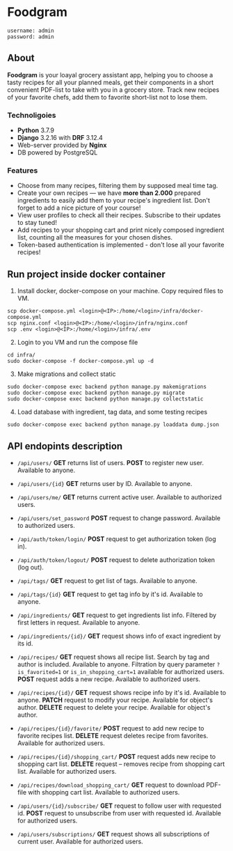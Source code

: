 ﻿ # Foodgram 
```
username: admin
password: admin
```

## About 

**Foodgram** is your loayal grocery assistant app, helping you to choose a tasty recipes for all your planned meals, get their components in a short convenient PDF-list to take with you in a grocery store. Track new recipes of your favorite chefs, add them to favorite short-list not to lose them.

### Technoligoies

 - **Python** 3.7.9
 - **Django** 3.2.16 with **DRF** 3.12.4
 -  Web-server provided by **Nginx** 
 - DB powered by PostgreSQL

### Features

- Choose from many recipes, filtering them by supposed meal time tag.
- Create your own recipes — we have **more than 2.000** prepared ingredients to easily add them to your recipe's ingredient list. Don't forget to add a nice picture of your course!
- View user profiles to check all their recipes. Subscribe to their updates to stay tuned!
- Add recipes to your shopping cart and print nicely composed ingredient list, counting all the measures for your chosen dishes.
- Token-based authentication is implemented - don't lose all your favorite recipes!

## Run project inside docker container
1. Install docker, docker-compose on your machine. Copy required files to VM.
```
scp docker-compose.yml <login>@<IP>:/home/<login>/infra/docker-compose.yml
scp nginx.conf <login>@<IP>:/home/<login>/infra/nginx.conf
scp .env <login>@<IP>:/home/<login>/infra/.env
```
2. Login to you VM and run the compose file
```
cd infra/
sudo docker-compose -f docker-compose.yml up -d
```

3. Make migrations and collect static
```
sudo docker-compose exec backend python manage.py makemigrations
sudo docker-compose exec backend python manage.py migrate
sudo docker-compose exec backend python manage.py collectstatic
```

4. Load database with ingredient, tag data, and some testing recipes
```
sudo docker-compose exec backend python manage.py loaddata dump.json
```

## API endopints description 

-   `/api/users/`  **GET** returns list of users. **POST** to register new user. Available to anyone.
    
-   `/api/users/{id}`  **GET** returns user by ID.  Available to anyone.
    
-   `/api/users/me/`  **GET** returns current active user.  Available to authorized users.
    
-   `/api/users/set_password`  **POST**  request to change password. Available to authorized users.
    
-   `/api/auth/token/login/`  **POST** request to get authorization token (log in). 
    
-   `/api/auth/token/logout/`  **POST** request to delete authorization token (log out). 
    
-   `/api/tags/`  **GET** request to get list of tags. Available to anyone.
    
-   `/api/tags/{id}`  **GET** request to get tag info by it's id. Available to anyone.
    
-   `/api/ingredients/`  **GET** request to get ingredients list info. Filtered by first letters in request. Available to anyone.
    
-   `/api/ingredients/{id}/`  **GET** request shows info of exact ingredient by its id.
    
-   `/api/recipes/`  **GET** request  shows all recipe list. Search by tag and author is included. Available to anyone. Filtration by query parameter `?is_favorited=1` or `is_in_shopping_cart=1` available for authorized users. **POST** request adds a new recipe. Available to authorized users. 
   
    
-   `/api/recipes/{id}/`  **GET** request shows recipe info by it's id. Available to anyone. **PATCH** request to modify your recipe. Available for object's author. **DELETE** request to delete your recipe. Available for object's author.
    
-   `/api/recipes/{id}/favorite/`  **POST** request to add new recipe to favorite recipes list.  **DELETE** request deletes recipe from favorites. Available for authorized users.
    
-   `/api/recipes/{id}/shopping_cart/`  **POST** request adds new recipe to shopping cart list.  **DELETE** request – removes recipe from shopping cart list. Available for authorized users.
    
-   `/api/recipes/download_shopping_cart/`  **GET** request to download PDF-file with shopping cart list. Available to authorized users.
    
-   `/api/users/{id}/subscribe/`  **GET** request to follow user with requested id. **POST** request to unsubscribe from user with requested id. Available for authorized users.
    
-   `/api/users/subscriptions/`  **GET** request shows all subscriptions of current user. Available for authorized users.



